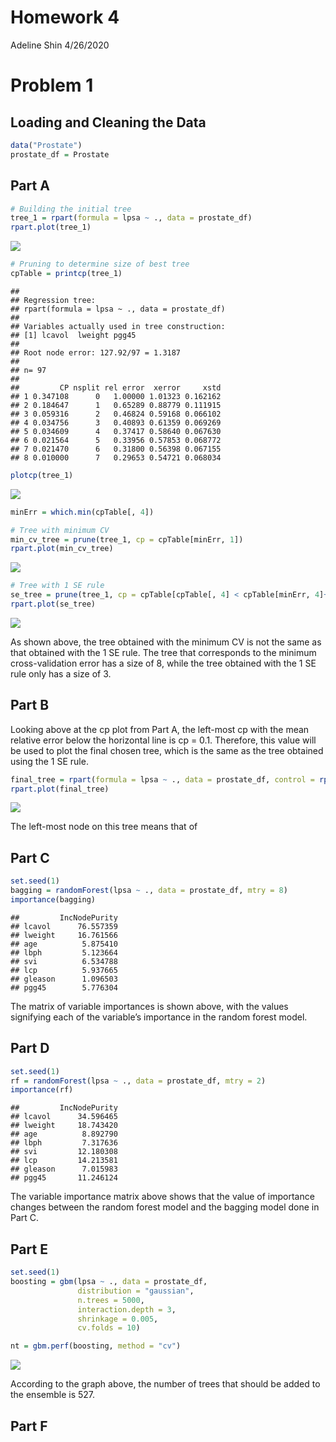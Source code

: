 Homework 4
================
Adeline Shin
4/26/2020

# Problem 1

## Loading and Cleaning the Data

``` r
data("Prostate")
prostate_df = Prostate
```

## Part A

``` r
# Building the initial tree
tree_1 = rpart(formula = lpsa ~ ., data = prostate_df)
rpart.plot(tree_1)
```

![](p8106_hw4_files/figure-gfm/unnamed-chunk-2-1.png)<!-- -->

``` r
# Pruning to determine size of best tree
cpTable = printcp(tree_1)
```

    ## 
    ## Regression tree:
    ## rpart(formula = lpsa ~ ., data = prostate_df)
    ## 
    ## Variables actually used in tree construction:
    ## [1] lcavol  lweight pgg45  
    ## 
    ## Root node error: 127.92/97 = 1.3187
    ## 
    ## n= 97 
    ## 
    ##         CP nsplit rel error  xerror     xstd
    ## 1 0.347108      0   1.00000 1.01323 0.162162
    ## 2 0.184647      1   0.65289 0.88779 0.111915
    ## 3 0.059316      2   0.46824 0.59168 0.066102
    ## 4 0.034756      3   0.40893 0.61359 0.069269
    ## 5 0.034609      4   0.37417 0.58640 0.067630
    ## 6 0.021564      5   0.33956 0.57853 0.068772
    ## 7 0.021470      6   0.31800 0.56398 0.067155
    ## 8 0.010000      7   0.29653 0.54721 0.068034

``` r
plotcp(tree_1)
```

![](p8106_hw4_files/figure-gfm/unnamed-chunk-2-2.png)<!-- -->

``` r
minErr = which.min(cpTable[, 4])

# Tree with minimum CV
min_cv_tree = prune(tree_1, cp = cpTable[minErr, 1])
rpart.plot(min_cv_tree)
```

![](p8106_hw4_files/figure-gfm/unnamed-chunk-2-3.png)<!-- -->

``` r
# Tree with 1 SE rule
se_tree = prune(tree_1, cp = cpTable[cpTable[, 4] < cpTable[minErr, 4]+cpTable[minErr, 5], 1][1])
rpart.plot(se_tree)
```

![](p8106_hw4_files/figure-gfm/unnamed-chunk-2-4.png)<!-- -->

As shown above, the tree obtained with the minimum CV is not the same as
that obtained with the 1 SE rule. The tree that corresponds to the
minimum cross-validation error has a size of 8, while the tree obtained
with the 1 SE rule only has a size of 3.

## Part B

Looking above at the cp plot from Part A, the left-most cp with the mean
relative error below the horizontal line is cp = 0.1. Therefore, this
value will be used to plot the final chosen tree, which is the same as
the tree obtained using the 1 SE
rule.

``` r
final_tree = rpart(formula = lpsa ~ ., data = prostate_df, control = rpart.control(cp = 0.1))
rpart.plot(final_tree)
```

![](p8106_hw4_files/figure-gfm/unnamed-chunk-3-1.png)<!-- -->

The left-most node on this tree means that of

## Part C

``` r
set.seed(1)
bagging = randomForest(lpsa ~ ., data = prostate_df, mtry = 8)
importance(bagging)
```

    ##         IncNodePurity
    ## lcavol      76.557359
    ## lweight     16.761566
    ## age          5.875410
    ## lbph         5.123664
    ## svi          6.534788
    ## lcp          5.937665
    ## gleason      1.096503
    ## pgg45        5.776304

The matrix of variable importances is shown above, with the values
signifying each of the variable’s importance in the random forest model.

## Part D

``` r
set.seed(1)
rf = randomForest(lpsa ~ ., data = prostate_df, mtry = 2)
importance(rf)
```

    ##         IncNodePurity
    ## lcavol      34.596465
    ## lweight     18.743420
    ## age          8.892790
    ## lbph         7.317636
    ## svi         12.180308
    ## lcp         14.213581
    ## gleason      7.015983
    ## pgg45       11.246124

The variable importance matrix above shows that the value of importance
changes between the random forest model and the bagging model done in
Part C.

## Part E

``` r
set.seed(1)
boosting = gbm(lpsa ~ ., data = prostate_df,
               distribution = "gaussian",
               n.trees = 5000,
               interaction.depth = 3,
               shrinkage = 0.005,
               cv.folds = 10)

nt = gbm.perf(boosting, method = "cv")
```

![](p8106_hw4_files/figure-gfm/unnamed-chunk-6-1.png)<!-- -->

According to the graph above, the number of trees that should be added
to the ensemble is 527.

## Part F
